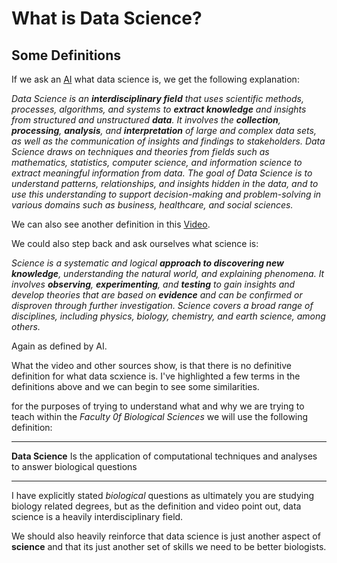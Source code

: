 # What is Data Science?

## Some Definitions

If we ask an [AI](https://openai.com/) what data science is, we get the following explanation:


*Data Science is an **interdisciplinary field** that uses scientific methods, processes, algorithms, and systems to **extract knowledge** and insights from structured and unstructured **data**. It involves the **collection**, **processing**, **analysis**, and **interpretation** of large and complex data sets, as well as the communication of insights and findings to stakeholders. Data Science draws on techniques and theories from fields such as mathematics, statistics, computer science, and information science to extract meaningful information from data. The goal of Data Science is to understand patterns, relationships, and insights hidden in the data, and to use this understanding to support decision-making and problem-solving in various domains such as business, healthcare, and social sciences.*

We can also see another definition in this [Video](https://youtu.be/X3paOmcrTjQ).

We could also step back and ask ourselves what science is:

*Science is a systematic and logical **approach to discovering new knowledge**, understanding the natural world, and explaining phenomena. It involves **observing**, **experimenting**, and **testing** to gain insights and develop theories that are based on **evidence** and can be confirmed or disproven through further investigation. Science covers a broad range of disciplines, including physics, biology, chemistry, and earth science, among others.* 

Again as defined by AI.

What the video and other sources show, is that there is no definitive definition for what data scxience is. I've highlighted a few terms in the definitions above and we can begin to see some similarities.

for the purposes of trying to understand what and why we are trying to teach within the *Faculty 0f Biological Sciences* we will use the following definition:

---

**Data Science** Is the application of computational techniques and analyses to answer biological questions

---

I have explicitly stated *biological* questions as ultimately you are studying biology related degrees, but as the definition and video point out, data science is a heavily interdisciplinary field.

We should also heavily reinforce that data science is just another aspect of **science** and that its just another set of skills we need to be better biologists.






